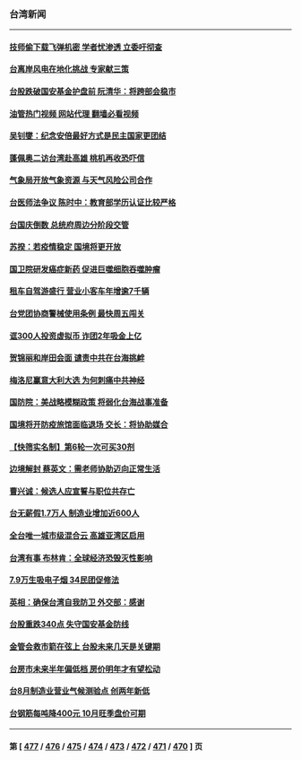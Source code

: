 ### 台湾新闻
---
#### [技师偷下载飞弹机密 学者忧渗透 立委吁彻查](../../pages/ncid1349361/n13833116.md?09270045) 
#### [台离岸风电在地化挑战 专家献三策](../../pages/ncid1349361/n13833093.md?09270045) 
#### [台股跌破国安基金护盘前 阮清华：将跨部会稳市](../../pages/ncid1349361/n13833023.md?09270045) 
#### [油管热门视频 网站代理 翻墙必看视频](http://209.222.30.114:81/youtube.html?09270045)
#### [吴钊燮：纪念安倍最好方式是民主国家更团结](../../pages/ncid1349361/n13833098.md?09270045) 
#### [蓬佩奥二访台湾赴高雄 桃机再收恐吓信](../../pages/ncid1349361/n13832984.md?09270045) 
#### [气象局开放气象资源 与天气风险公司合作](../../pages/ncid1349361/n13833101.md?09270045) 
#### [台医师法争议 陈时中：教育部学历认证比较严格](../../pages/ncid1349361/n13833103.md?09270045) 
#### [台国庆倒数 总统府周边分阶段交管](../../pages/ncid1349361/n13833113.md?09270045) 
#### [苏揆：若疫情稳定 国境将更开放](../../pages/ncid1349361/n13833053.md?09270045) 
#### [国卫院研发癌症新药 促进巨噬细胞吞噬肿瘤](../../pages/ncid1349361/n13833121.md?09270045) 
#### [租车自驾游盛行 营业小客车年增逾7千辆](../../pages/ncid1349361/n13833119.md?09270045) 
#### [台党团协商警械使用条例 最快周五闯关](../../pages/ncid1349361/n13833120.md?09270045) 
#### [诓300人投资虚拟币 诈团2年吸金上亿](../../pages/ncid1349361/n13833114.md?09270045) 
#### [贺锦丽和岸田会面 谴责中共在台海挑衅](../../pages/ncid1349361/n13833009.md?09270045) 
#### [梅洛尼赢意大利大选 为何刺痛中共神经](../../pages/ncid1349361/n13833003.md?09270045) 
#### [国防院：美战略模糊政策 将弱化台海战事准备](../../pages/ncid1349361/n13833077.md?09270045) 
#### [国境将开防疫旅馆面临退场 交长：将协助媒合](../../pages/ncid1349361/n13833081.md?09270045) 
#### [【快筛实名制】第6轮一次可买30剂](../../pages/ncid1349361/n13833057.md?09270045) 
#### [边境解封 蔡英文：需老师协助迈向正常生活](../../pages/ncid1349361/n13833082.md?09270045) 
#### [曹兴诚：候选人应宣誓与职位共存亡](../../pages/ncid1349361/n13833079.md?09270045) 
#### [台无薪假1.7万人 制造业增加近600人](../../pages/ncid1349361/n13833083.md?09270045) 
#### [全台唯一城市级混合云 高雄亚湾区启用](../../pages/ncid1349361/n13833058.md?09270045) 
#### [台湾有事 布林肯：全球经济恐毁灭性影响](../../pages/ncid1349361/n13832982.md?09270045) 
#### [7.9万生吸电子烟 34民团促修法](../../pages/ncid1349361/n13833063.md?09270045) 
#### [英相：确保台湾自我防卫 外交部：感谢](../../pages/ncid1349361/n13832980.md?09270045) 
#### [台股重跌340点 失守国安基金防线](../../pages/ncid1349361/n13832978.md?09270045) 
#### [金管会救市箭在弦上 台股未来几天是关键期](../../pages/ncid1349361/n13833021.md?09270045) 
#### [台房市未来半年偏低档 房价明年才有望松动](../../pages/ncid1349361/n13832975.md?09270045) 
#### [台8月制造业营业气候测验点 创两年新低](../../pages/ncid1349361/n13832966.md?09270045) 
#### [台钢筋每吨降400元 10月旺季盘价可期](../../pages/ncid1349361/n13832959.md?09270045) 

---
#### 第 [ [477](./477.md?09270045) / [476](./476.md?09270045) / [475](./475.md?09270045) / [474](./474.md?09270045) / [473](./473.md?09270045) / [472](./472.md?09270045) / [471](./471.md?09270045) / [470](./470.md?09270045) ] 页
